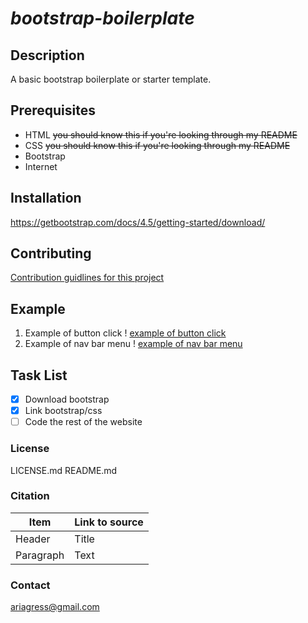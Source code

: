 # _bootstrap-boilerplate_

## Description

A basic bootstrap boilerplate or starter template.

## Prerequisites

- HTML ~~you should know this if you're looking through my README~~
- CSS ~~you should know this if you're looking through my README~~
- Bootstrap
- Internet

## Installation

https://getbootstrap.com/docs/4.5/getting-started/download/

## Contributing

[Contribution guidlines for this project](https://github.com/AriAgress/bootstrap-boilerplate/tree/readme)

## Example
1. Example of button click
! [example of button click]()
2. Example of nav bar menu
! [example of nav bar menu]()
## Task List

- [x] Download bootstrap
- [x] Link bootstrap/css
- [ ] Code the rest of the website

### License
LICENSE.md
README.md
### Citation

| Item      | Link to source |
| --------- | -------------- |
| Header    | Title          |
| Paragraph | Text           |

### Contact

ariagress@gmail.com

